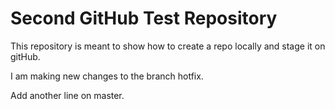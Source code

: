 # Second GitHub Test Repository

This repository is meant to show how to create a repo locally and stage it on gitHub.

I am making new changes to the branch hotfix.

Add another line on master.

